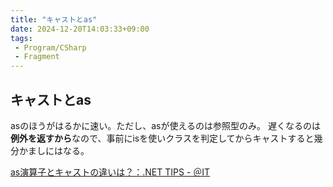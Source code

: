 ```yaml
---
title: "キャストとas"
date: 2024-12-20T14:03:33+09:00
tags:
 - Program/CSharp
 - Fragment
---
```


## キャストとas
asのほうがはるかに速い。ただし、asが使えるのは参照型のみ。
遅くなるのは**例外を返すから**なので、事前にisを使いクラスを判定してからキャストすると幾分かましにはなる。

[as演算子とキャストの違いは？：.NET TIPS - ＠IT](https://www.atmarkit.co.jp/ait/articles/0304/04/news004.html)